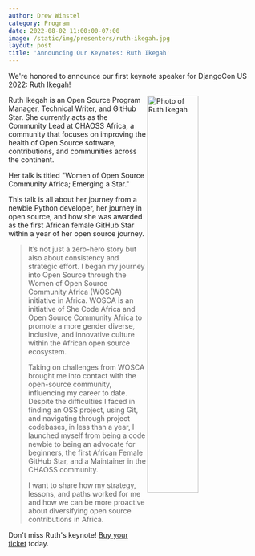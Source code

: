 ```yaml
---
author: Drew Winstel
category: Program
date: 2022-08-02 11:00:00-07:00
image: /static/img/presenters/ruth-ikegah.jpg
layout: post
title: 'Announcing Our Keynotes: Ruth Ikegah'
---
```


We're honored to announce our first keynote speaker for DjangoCon US 2022: Ruth Ikegah!

<img src="/static/img/presenters/ruth-ikegah.jpg" alt="Photo of Ruth Ikegah" style="width:45%; display:block; float:right;" />


Ruth Ikegah is an Open Source Program Manager, Technical Writer, and GitHub Star. She currently acts as the Community Lead at CHAOSS Africa, a community that focuses on improving the health of Open Source software, contributions, and communities across the continent.

Her talk is titled "Women of Open Source Community Africa; Emerging a Star."

This talk is all about her journey from a newbie Python developer, her journey in open source, and how she was awarded as the first African female GitHub Star within a year of her open source journey.

> It’s not just a zero-hero story but also about consistency and strategic effort. I began my journey into Open Source through the Women of Open Source Community Africa (WOSCA) initiative in Africa. WOSCA is an initiative of She Code Africa and Open Source Community Africa to promote a more gender diverse, inclusive, and innovative culture within the African open source ecosystem.
>
> Taking on challenges from WOSCA brought me into contact with the open-source community, influencing my career to date. Despite the difficulties I faced in finding an OSS project, using Git, and navigating through project codebases, in less than a year, I launched myself from being a code newbie to being an advocate for beginners, the first African Female GitHub Star, and a Maintainer in the CHAOSS community.
>
> I want to share how my strategy, lessons, and paths worked for me and how we can be more proactive about diversifying open source contributions in Africa.

Don't miss Ruth's keynote! [Buy your ticket]({{site.ticket_link}}) today.
